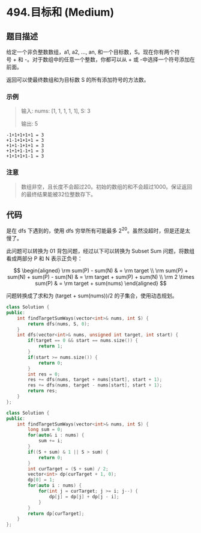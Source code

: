 # 494.目标和 (Medium)

## 题目描述

给定一个非负整数数组，a1, a2, ..., an, 和一个目标数，S。现在你有两个符号 + 和 -。对于数组中的任意一个整数，你都可以从 + 或 -中选择一个符号添加在前面。

返回可以使最终数组和为目标数 S 的所有添加符号的方法数。

### 示例

> 输入: nums: [1, 1, 1, 1, 1], S: 3
> 
> 输出: 5

```
-1+1+1+1+1 = 3
+1-1+1+1+1 = 3
+1+1-1+1+1 = 3
+1+1+1-1+1 = 3
+1+1+1+1-1 = 3
```

### 注意

> 数组非空，且长度不会超过20。初始的数组的和不会超过1000。保证返回的最终结果能被32位整数存下。

## 代码

是在 dfs 下遇到的，使用 dfs 穷举所有可能最多 $2^{20}$。虽然没超时，但是还是太慢了。

此问题可以转换为 01 背包问题，经过以下可以转换为 Subset Sum 问题，将数组看成两部分 P 和 N 表示正负号：

$$
\begin{aligned}
\rm sum(P) - sum(N) & = \rm target \\
\rm sum(P) + sum(N) + sum(P) - sum(N) & = \rm target + sum(P) + sum(N) \\
\rm 2 \times sum(P) & = \rm target + sum(nums)
\end{aligned}
$$

问题转换成了求和为 (target + sum(nums))/2 的子集合，使用动态规划。

```c++ tab="dfs"
class Solution {
public:
    int findTargetSumWays(vector<int>& nums, int S) {
        return dfs(nums, S, 0);
    }
    int dfs(vector<int>& nums, unsigned int target, int start) {
        if(target == 0 && start == nums.size()) {
            return 1;
        }
        if(start >= nums.size()) {
            return 0;
        }
        int res = 0;
        res += dfs(nums, target + nums[start], start + 1);
        res += dfs(nums, target - nums[start], start + 1);
        return res;
    }
};
```

```c++ tab="01 背包"
class Solution {
public:
    int findTargetSumWays(vector<int>& nums, int S) {
        long sum = 0;
        for(auto& i : nums) {
            sum += i;
        }
        if((S + sum) & 1 || S > sum) {
            return 0;
        }
        int curTarget = (S + sum) / 2;
        vector<int> dp(curTarget + 1, 0);
        dp[0] = 1;
        for(auto i : nums) {
            for(int j = curTarget; j >= i; j--) {
                dp[j] = dp[j] + dp[j - i];
            }
        }
        return dp[curTarget];
    }
};
```